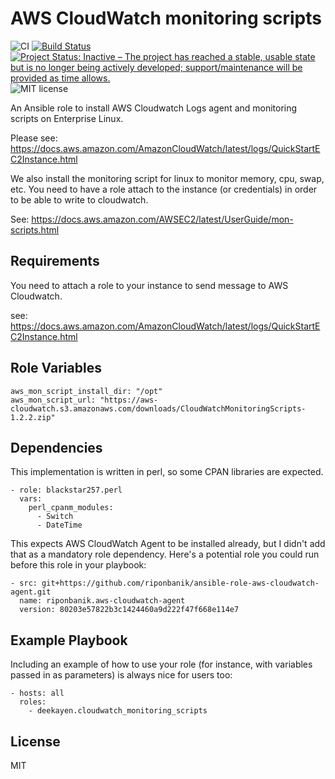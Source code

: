 AWS CloudWatch monitoring scripts
=========

![CI](https://github.com/deekayen/ansible-role-cloudwatch_monitoring_scripts/workflows/CI/badge.svg?branch=main) [![Build Status](https://travis-ci.org/deekayen/ansible-role-cloudwatch_monitoring_scripts.svg?branch=master)](https://travis-ci.org/deekayen/ansible-role-cloudwatch_monitoring_scripts) [![Project Status: Inactive – The project has reached a stable, usable state but is no longer being actively developed; support/maintenance will be provided as time allows.](https://www.repostatus.org/badges/latest/inactive.svg)](https://www.repostatus.org/#inactive) ![MIT license](https://img.shields.io/badge/license-MIT-blue)

An Ansible role to install AWS Cloudwatch Logs agent and monitoring scripts on Enterprise Linux.

Please see: https://docs.aws.amazon.com/AmazonCloudWatch/latest/logs/QuickStartEC2Instance.html

We also install the monitoring script for linux to monitor memory, cpu, swap, etc.
You need to have a role attach to the instance (or credentials) in order to be able to write to cloudwatch.

See: https://docs.aws.amazon.com/AWSEC2/latest/UserGuide/mon-scripts.html


Requirements
------------

You need to attach a role to your instance to send message to AWS Cloudwatch.

see: https://docs.aws.amazon.com/AmazonCloudWatch/latest/logs/QuickStartEC2Instance.html

Role Variables
--------------

```
aws_mon_script_install_dir: "/opt"
aws_mon_script_url: "https://aws-cloudwatch.s3.amazonaws.com/downloads/CloudWatchMonitoringScripts-1.2.2.zip"
```

Dependencies
------------

This implementation is written in perl, so some CPAN libraries are expected.

```
- role: blackstar257.perl
  vars:
    perl_cpanm_modules:
      - Switch
      - DateTime
```

This expects AWS CloudWatch Agent to be installed already, but I didn't add that as a mandatory role dependency. Here's a potential role you could run before this role in your playbook:

```
- src: git+https://github.com/riponbanik/ansible-role-aws-cloudwatch-agent.git
  name: riponbanik.aws-cloudwatch-agent
  version: 80203e57822b3c1424460a9d222f47f668e114e7
```

Example Playbook
----------------

Including an example of how to use your role (for instance, with variables passed in as parameters) is always nice for users too:

    - hosts: all
      roles:
        - deekayen.cloudwatch_monitoring_scripts

License
-------

MIT
